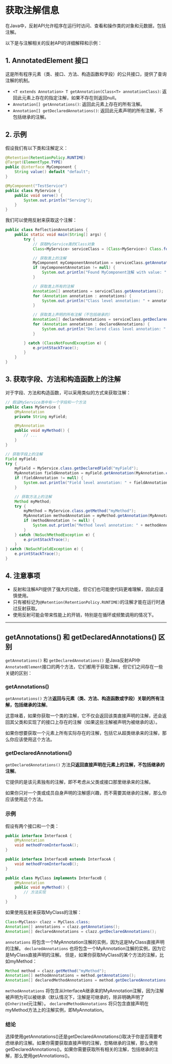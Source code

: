 # 获取注解信息

在Java中，反射API允许程序在运行时访问、查看和操作类的对象和元数据，包括注解。

以下是与注解相关的反射API的详细解释和示例：

## 1. AnnotatedElement 接口

这是所有程序元素（类、接口、方法、构造函数和字段）的公共接口，提供了查询注解的机制。

* `<T extends Annotation> T getAnnotation(Class<T> annotationClass)`: 返回此元素上存在的指定注解，如果不存在则返回null。
* `Annotation[] getAnnotations()`: 返回此元素上存在的所有注解。
* `Annotation[] getDeclaredAnnotations()`: 返回此元素声明的所有注解，不包括继承的注解。

## 2. 示例

假设我们有以下类和注解定义：

```java
@Retention(RetentionPolicy.RUNTIME)
@Target(ElementType.TYPE)
public @interface MyComponent {
    String value() default "default";
}

@MyComponent("TestService")
public class MyService {
    public void serve() {
        System.out.println("Serving");
    }
}
```

我们可以使用反射来获取这个注解：

```java
public class ReflectionAnnotations {
    public static void main(String[] args) {
        try {
            // 获取MyService类的Class对象
            Class<MyService> serviceClass = (Class<MyService>) Class.forName("MyService");

            // 获取类上的注解
            MyComponent myComponentAnnotation = serviceClass.getAnnotation(MyComponent.class);
            if (myComponentAnnotation != null) {
                System.out.println("Found MyComponent注解 with value: " + myComponentAnnotation.value());
            }

            // 获取类上所有的注解
            Annotation[] annotations = serviceClass.getAnnotations();
            for (Annotation annotation : annotations) {
                System.out.println("Class level annotation: " + annotation);
            }

            // 获取类上声明的所有注解（不包括继承的）
            Annotation[] declaredAnnotations = serviceClass.getDeclaredAnnotations();
            for (Annotation annotation : declaredAnnotations) {
                System.out.println("Declared class level annotation: " + annotation);
            }

        } catch (ClassNotFoundException e) {
            e.printStackTrace();
        }
    }
}
```

## 3. 获取字段、方法和构造函数上的注解

对于字段、方法和构造函数，可以采用类似的方式来获取注解：

```java
// 假设MyService类中有一个字段和一个方法
public class MyService {
    @MyAnnotation
    private String myField;

    @MyAnnotation
    public void myMethod() {
        // ...
    }
}

// 获取字段上的注解
Field myField;
try {
    myField = MyService.class.getDeclaredField("myField");
    MyAnnotation fieldAnnotation = myField.getAnnotation(MyAnnotation.class);
    if (fieldAnnotation != null) {
        System.out.println("Field level annotation: " + fieldAnnotation);
    }

    // 获取方法上的注解
    Method myMethod;
    try {
        myMethod = MyService.class.getMethod("myMethod");
        MyAnnotation methodAnnotation = myMethod.getAnnotation(MyAnnotation.class);
        if (methodAnnotation != null) {
            System.out.println("Method level annotation: " + methodAnnotation);
        }
    } catch (NoSuchMethodException e) {
        e.printStackTrace();
    }
} catch (NoSuchFieldException e) {
    e.printStackTrace();
}
```

## 4. 注意事项

* 反射和注解API提供了强大的功能，但它们也可能使代码更难理解，因此应谨慎使用。
* 只有被标记为`@Retention(RetentionPolicy.RUNTIME)`的注解才能在运行时通过反射获取。
* 使用反射可能会带来性能上的开销，特别是在循环或频繁调用的情况下。

---

## getAnnotations() 和 getDeclaredAnnotations() 区别

`getAnnotations()` 和 `getDeclaredAnnotations()` 是Java反射API中`AnnotatedElement`接口的两个方法，它们都用于获取注解，但它们之间存在一些关键的区别：

### getAnnotations()

`getAnnotations()` 方法**返回与元素（类、方法、构造函数或字段）关联的所有注解，包括继承的注解**。

这意味着，如果你获取一个类的注解，它不仅会返回该类直接声明的注解，还会返回其父类和实现了的接口上存在的注解（如果这些注解被声明为被继承的话）。

如果你想要获取一个元素上所有实际存在的注解，包括它从超类继承来的注解，那么你应该使用这个方法。

### getDeclaredAnnotations()

`getDeclaredAnnotations()` 方法**只返回直接声明在元素上的注解，不包括继承的注解**。

它提供的是该元素独有的注解，即不考虑从父类或接口那里继承来的注解。

如果你只对一个类或成员自身声明的注解感兴趣，而不需要其继承的注解，那么你应该使用这个方法。

### 示例

假设有两个接口和一个类：

```java
public interface InterfaceA {
    @MyAnnotation
    void methodFromInterfaceA();
}

public interface InterfaceB extends InterfaceA {
    void methodFromInterfaceB();
}

public class MyClass implements InterfaceB {
    @MyAnnotation
    public void myMethod() {
        // 方法实现
    }
}
```

如果使用反射来获取MyClass的注解：

```java
Class<MyClass> clazz = MyClass.class;
Annotation[] annotations = clazz.getAnnotations();
Annotation[] declaredAnnotations = clazz.getDeclaredAnnotations();
```

`annotations` 将包含一个MyAnnotation注解的实例，因为这是MyClass直接声明的注解。
`declaredAnnotations` 也将包含一个MyAnnotation注解的实例，因为它是MyClass直接声明的注解。
但是，如果你获取MyClass的某个方法的注解，比如myMethod：

```java
Method method = clazz.getMethod("myMethod");
Annotation[] methodAnnotations = method.getAnnotations();
Annotation[] declaredMethodAnnotations = method.getDeclaredAnnotations();
```

`methodAnnotations` 将包含从InterfaceA继承来的MyAnnotation注解，因为注解被声明为可以被继承（默认情况下，注解是可继承的，除非明确声明了`@Inherited`元注解）。
`declaredMethodAnnotations` 将只包含直接声明在myMethod方法上的注解实例，即MyAnnotation。

### 结论

选择使用getAnnotations()还是getDeclaredAnnotations()取决于你是否需要考虑继承的注解。如果你需要获取直接声明的注解，忽略继承的注解，那么使用getDeclaredAnnotations()。如果你需要获取所有相关的注解，包括继承的注解，那么使用getAnnotations()。
